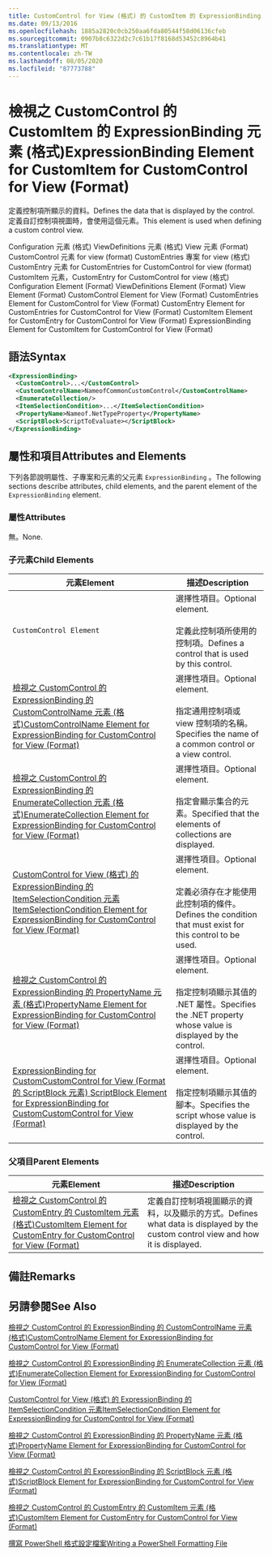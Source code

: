 ```yaml
---
title: CustomControl for View (格式) 的 CustomItem 的 ExpressionBinding 元素 |Microsoft Docs
ms.date: 09/13/2016
ms.openlocfilehash: 1885a2820c0cb250aa6fda80544f58d06136cfeb
ms.sourcegitcommit: 0907b8c6322d2c7c61b17f8168d53452c8964b41
ms.translationtype: MT
ms.contentlocale: zh-TW
ms.lasthandoff: 08/05/2020
ms.locfileid: "87773788"
---
```

# <a name="expressionbinding-element-for-customitem-for-customcontrol-for-view-format"></a><span data-ttu-id="32389-102">檢視之 CustomControl 的 CustomItem 的 ExpressionBinding 元素 (格式)</span><span class="sxs-lookup"><span data-stu-id="32389-102">ExpressionBinding Element for CustomItem for CustomControl for View (Format)</span></span>

<span data-ttu-id="32389-103">定義控制項所顯示的資料。</span><span class="sxs-lookup"><span data-stu-id="32389-103">Defines the data that is displayed by the control.</span></span> <span data-ttu-id="32389-104">定義自訂控制項視圖時，會使用這個元素。</span><span class="sxs-lookup"><span data-stu-id="32389-104">This element is used when defining a custom control view.</span></span>

<span data-ttu-id="32389-105">Configuration 元素 (格式) ViewDefinitions 元素 (格式) View 元素 (Format) CustomControl 元素 for view (format) CustomEntries 專案 for view (格式) CustomEntry 元素 for CustomEntries for CustomControl for view (format) CustomItem 元素，CustomEntry for CustomControl for view (格式) </span><span class="sxs-lookup"><span data-stu-id="32389-105">Configuration Element (Format) ViewDefinitions Element (Format) View Element (Format) CustomControl Element for View (Format) CustomEntries Element for CustomControl for View (Format) CustomEntry Element for CustomEntries for CustomControl for View (Format) CustomItem Element for CustomEntry for CustomControl for View (Format) ExpressionBinding Element for CustomItem for CustomControl for View (Format)</span></span>

## <a name="syntax"></a><span data-ttu-id="32389-106">語法</span><span class="sxs-lookup"><span data-stu-id="32389-106">Syntax</span></span>

```xml
<ExpressionBinding>
  <CustomControl>...</CustomControl>
  <CustomControlName>NameofCommonCustomControl</CustomControlName>
  <EnumerateCollection/>
  <ItemSelectionCondition>...</ItemSelectionCondition>
  <PropertyName>Nameof.NetTypeProperty</PropertyName>
  <ScriptBlock>ScriptToEvaluate></ScriptBlock>
</ExpressionBinding>
```

## <a name="attributes-and-elements"></a><span data-ttu-id="32389-107">屬性和項目</span><span class="sxs-lookup"><span data-stu-id="32389-107">Attributes and Elements</span></span>

<span data-ttu-id="32389-108">下列各節說明屬性、子專案和元素的父元素 `ExpressionBinding` 。</span><span class="sxs-lookup"><span data-stu-id="32389-108">The following sections describe attributes, child elements, and the parent element of the `ExpressionBinding` element.</span></span>

### <a name="attributes"></a><span data-ttu-id="32389-109">屬性</span><span class="sxs-lookup"><span data-stu-id="32389-109">Attributes</span></span>

<span data-ttu-id="32389-110">無。</span><span class="sxs-lookup"><span data-stu-id="32389-110">None.</span></span>

### <a name="child-elements"></a><span data-ttu-id="32389-111">子元素</span><span class="sxs-lookup"><span data-stu-id="32389-111">Child Elements</span></span>

|<span data-ttu-id="32389-112">元素</span><span class="sxs-lookup"><span data-stu-id="32389-112">Element</span></span>|<span data-ttu-id="32389-113">描述</span><span class="sxs-lookup"><span data-stu-id="32389-113">Description</span></span>|
|-------------|-----------------|
|`CustomControl Element`|<span data-ttu-id="32389-114">選擇性項目。</span><span class="sxs-lookup"><span data-stu-id="32389-114">Optional element.</span></span><br /><br /> <span data-ttu-id="32389-115">定義此控制項所使用的控制項。</span><span class="sxs-lookup"><span data-stu-id="32389-115">Defines a control that is used by this control.</span></span>|
|[<span data-ttu-id="32389-116">檢視之 CustomControl 的 ExpressionBinding 的 CustomControlName 元素 (格式)</span><span class="sxs-lookup"><span data-stu-id="32389-116">CustomControlName Element for ExpressionBinding for CustomControl for View (Format)</span></span>](./customcontrolname-element-for-expressionbinding-for-customcontrol-for-view-format.md)|<span data-ttu-id="32389-117">選擇性項目。</span><span class="sxs-lookup"><span data-stu-id="32389-117">Optional element.</span></span><br /><br /> <span data-ttu-id="32389-118">指定通用控制項或 view 控制項的名稱。</span><span class="sxs-lookup"><span data-stu-id="32389-118">Specifies the name of a common control or a view control.</span></span>|
|[<span data-ttu-id="32389-119">檢視之 CustomControl 的 ExpressionBinding 的 EnumerateCollection 元素 (格式)</span><span class="sxs-lookup"><span data-stu-id="32389-119">EnumerateCollection Element for ExpressionBinding for CustomControl for View (Format)</span></span>](./enumeratecollection-element-for-expressionbinding-for-customcontrol-for-view-format.md)|<span data-ttu-id="32389-120">選擇性項目。</span><span class="sxs-lookup"><span data-stu-id="32389-120">Optional element.</span></span><br /><br /> <span data-ttu-id="32389-121">指定會顯示集合的元素。</span><span class="sxs-lookup"><span data-stu-id="32389-121">Specified that the elements of collections are displayed.</span></span>|
|[<span data-ttu-id="32389-122">CustomControl for View (格式) 的 ExpressionBinding 的 ItemSelectionCondition 元素</span><span class="sxs-lookup"><span data-stu-id="32389-122">ItemSelectionCondition Element for ExpressionBinding for CustomControl for View (Format)</span></span>](./itemselectioncondition-element-for-expressionbinding-for-customcontrol-format.md)|<span data-ttu-id="32389-123">選擇性項目。</span><span class="sxs-lookup"><span data-stu-id="32389-123">Optional element.</span></span><br /><br /> <span data-ttu-id="32389-124">定義必須存在才能使用此控制項的條件。</span><span class="sxs-lookup"><span data-stu-id="32389-124">Defines the condition that must exist for this control to be used.</span></span>|
|[<span data-ttu-id="32389-125">檢視之 CustomControl 的 ExpressionBinding 的 PropertyName 元素 (格式)</span><span class="sxs-lookup"><span data-stu-id="32389-125">PropertyName Element for ExpressionBinding for CustomControl for View (Format)</span></span>](./propertyname-element-for-expressionbinding-for-customcontrol-for-view-format.md)|<span data-ttu-id="32389-126">選擇性項目。</span><span class="sxs-lookup"><span data-stu-id="32389-126">Optional element.</span></span><br /><br /> <span data-ttu-id="32389-127">指定控制項顯示其值的 .NET 屬性。</span><span class="sxs-lookup"><span data-stu-id="32389-127">Specifies the .NET property whose value is displayed by the control.</span></span>|
|[<span data-ttu-id="32389-128">ExpressionBinding for CustomCustomControl for View (Format 的 ScriptBlock 元素) </span><span class="sxs-lookup"><span data-stu-id="32389-128">ScriptBlock Element for ExpressionBinding for CustomCustomControl for View (Format)</span></span>](./scriptblock-element-for-expressionbinding-for-customcontrol-for-view-format.md)|<span data-ttu-id="32389-129">選擇性項目。</span><span class="sxs-lookup"><span data-stu-id="32389-129">Optional element.</span></span><br /><br /> <span data-ttu-id="32389-130">指定控制項顯示其值的腳本。</span><span class="sxs-lookup"><span data-stu-id="32389-130">Specifies the script whose value is displayed by the control.</span></span>|

### <a name="parent-elements"></a><span data-ttu-id="32389-131">父項目</span><span class="sxs-lookup"><span data-stu-id="32389-131">Parent Elements</span></span>

|<span data-ttu-id="32389-132">元素</span><span class="sxs-lookup"><span data-stu-id="32389-132">Element</span></span>|<span data-ttu-id="32389-133">描述</span><span class="sxs-lookup"><span data-stu-id="32389-133">Description</span></span>|
|-------------|-----------------|
|[<span data-ttu-id="32389-134">檢視之 CustomControl 的 CustomEntry 的 CustomItem 元素 (格式)</span><span class="sxs-lookup"><span data-stu-id="32389-134">CustomItem Element for CustomEntry for CustomControl for View (Format)</span></span>](./customitem-element-for-customentry-for-customcontrol-for-view-format.md)|<span data-ttu-id="32389-135">定義自訂控制項視圖顯示的資料，以及顯示的方式。</span><span class="sxs-lookup"><span data-stu-id="32389-135">Defines what data is displayed by the custom control view and how it is displayed.</span></span>|

## <a name="remarks"></a><span data-ttu-id="32389-136">備註</span><span class="sxs-lookup"><span data-stu-id="32389-136">Remarks</span></span>

## <a name="see-also"></a><span data-ttu-id="32389-137">另請參閱</span><span class="sxs-lookup"><span data-stu-id="32389-137">See Also</span></span>

[<span data-ttu-id="32389-138">檢視之 CustomControl 的 ExpressionBinding 的 CustomControlName 元素 (格式)</span><span class="sxs-lookup"><span data-stu-id="32389-138">CustomControlName Element for ExpressionBinding for CustomControl for View (Format)</span></span>](./customcontrolname-element-for-expressionbinding-for-customcontrol-for-view-format.md)

[<span data-ttu-id="32389-139">檢視之 CustomControl 的 ExpressionBinding 的 EnumerateCollection 元素 (格式)</span><span class="sxs-lookup"><span data-stu-id="32389-139">EnumerateCollection Element for ExpressionBinding for CustomControl for View (Format)</span></span>](./enumeratecollection-element-for-expressionbinding-for-customcontrol-for-view-format.md)

[<span data-ttu-id="32389-140">CustomControl for View (格式) 的 ExpressionBinding 的 ItemSelectionCondition 元素</span><span class="sxs-lookup"><span data-stu-id="32389-140">ItemSelectionCondition Element for ExpressionBinding for CustomControl for View (Format)</span></span>](./itemselectioncondition-element-for-expressionbinding-for-customcontrol-format.md)

[<span data-ttu-id="32389-141">檢視之 CustomControl 的 ExpressionBinding 的 PropertyName 元素 (格式)</span><span class="sxs-lookup"><span data-stu-id="32389-141">PropertyName Element for ExpressionBinding for CustomControl for View (Format)</span></span>](./propertyname-element-for-expressionbinding-for-customcontrol-for-view-format.md)

[<span data-ttu-id="32389-142">檢視之 CustomControl 的 ExpressionBinding 的 ScriptBlock 元素 (格式)</span><span class="sxs-lookup"><span data-stu-id="32389-142">ScriptBlock Element for ExpressionBinding for CustomControl for View (Format)</span></span>](./scriptblock-element-for-expressionbinding-for-customcontrol-for-view-format.md)

[<span data-ttu-id="32389-143">檢視之 CustomControl 的 CustomEntry 的 CustomItem 元素 (格式)</span><span class="sxs-lookup"><span data-stu-id="32389-143">CustomItem Element for CustomEntry for CustomControl for View (Format)</span></span>](./customitem-element-for-customentry-for-customcontrol-for-view-format.md)

[<span data-ttu-id="32389-144">撰寫 PowerShell 格式設定檔案</span><span class="sxs-lookup"><span data-stu-id="32389-144">Writing a PowerShell Formatting File</span></span>](./writing-a-powershell-formatting-file.md)
